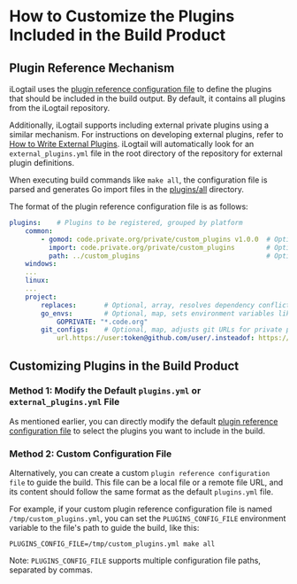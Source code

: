 # How to Customize the Plugins Included in the Build Product

## Plugin Reference Mechanism

iLogtail uses the [plugin reference configuration file](https://github.com/alibaba/ilogtail/blob/main/plugins.yml) to define the plugins that should be included in the build output. By default, it contains all plugins from the iLogtail repository.

Additionally, iLogtail supports including external private plugins using a similar mechanism. For instructions on developing external plugins, refer to [How to Write External Plugins](how-to-write-external-plugins.md). iLogtail will automatically look for an `external_plugins.yml` file in the root directory of the repository for external plugin definitions.

When executing build commands like `make all`, the configuration file is parsed and generates Go import files in the [plugins/all](https://github.com/alibaba/ilogtail/tree/main/plugins/all) directory.

The format of the plugin reference configuration file is as follows:

```yaml
plugins:    # Plugins to be registered, grouped by platform
    common:
        - gomod: code.private.org/private/custom_plugins v1.0.0  # Optional, plugin module, only for external plugins
          import: code.private.org/private/custom_plugins        # Optional, package path to import in code
          path: ../custom_plugins                                # Optional, local path override for debugging
    windows:
    ...
    linux:
    ...
    project:
        replaces:       # Optional, array, resolves dependency conflicts between multiple plugin modules
        go_envs:        # Optional, map, sets environment variables like GOPRIVATE for private plugins
            GOPRIVATE: "*.code.org"
        git_configs:    # Optional, map, adjusts git URLs for private plugin repos that require authentication
            url.https://user:token@github.com/user/.insteadof: https://github.com/user/
```

## Customizing Plugins in the Build Product

### Method 1: Modify the Default `plugins.yml` or `external_plugins.yml` File

As mentioned earlier, you can directly modify the default [plugin reference configuration file](https://github.com/alibaba/ilogtail/blob/main/plugins.yml) to select the plugins you want to include in the build.

### Method 2: Custom Configuration File

Alternatively, you can create a custom `plugin reference configuration file` to guide the build. This file can be a local file or a remote file URL, and its content should follow the same format as the default `plugins.yml` file.

For example, if your custom plugin reference configuration file is named `/tmp/custom_plugins.yml`, you can set the `PLUGINS_CONFIG_FILE` environment variable to the file's path to guide the build, like this:

```shell
PLUGINS_CONFIG_FILE=/tmp/custom_plugins.yml make all
```

Note: `PLUGINS_CONFIG_FILE` supports multiple configuration file paths, separated by commas.
